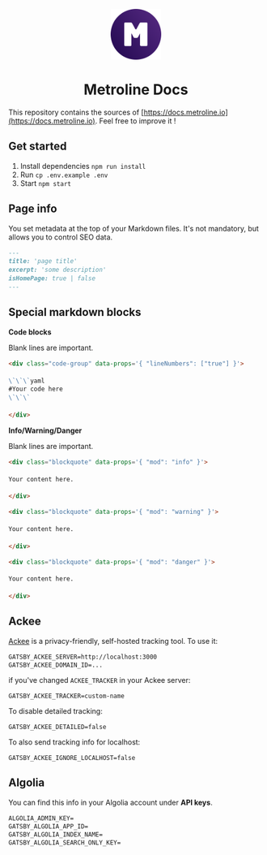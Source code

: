 <p align="center">
  <img alt="Metroline Docs" src="https://raw.githubusercontent.com/metroline/metroline-brand/master/metroline-logo.svg" width="100" />
</p>
<h1 align="center">
  Metroline Docs
</h1>

This repository contains the sources of  [https://docs.metroline.io](https://docs.metroline.io). Feel free to improve it !

## Get started

1. Install dependencies `npm run install`
1. Run `cp .env.example .env`
1. Start `npm start`

## Page info

You set metadata at the top of your Markdown files. It's not mandatory, but allows you to control SEO data.

```markdown
---
title: 'page title'
excerpt: 'some description'
isHomePage: true | false
---
```

## Special markdown blocks

**Code blocks**

Blank lines are important.

```markdown
<div class="code-group" data-props='{ "lineNumbers": ["true"] }'>

\`\`\`yaml
#Your code here
\`\`\`

</div>
```

**Info/Warning/Danger**

Blank lines are important.

```markdown
<div class="blockquote" data-props='{ "mod": "info" }'>

Your content here.

</div>
```

```markdown
<div class="blockquote" data-props='{ "mod": "warning" }'>

Your content here.

</div>
```

```markdown
<div class="blockquote" data-props='{ "mod": "danger" }'>

Your content here.

</div>
```

## Ackee

[Ackee](https://github.com/electerious/Ackee) is a privacy-friendly, self-hosted tracking tool. To use it:

```dotenv
GATSBY_ACKEE_SERVER=http://localhost:3000
GATSBY_ACKEE_DOMAIN_ID=...
```

if you've changed `ACKEE_TRACKER` in your Ackee server:

```dotenv
GATSBY_ACKEE_TRACKER=custom-name
```

To disable detailed tracking:

```dotenv
GATSBY_ACKEE_DETAILED=false
```

To also send tracking info for localhost:

```dotenv
GATSBY_ACKEE_IGNORE_LOCALHOST=false
```

## Algolia

You can find this info in your Algolia account under **API keys**.

```dotenv
ALGOLIA_ADMIN_KEY=
GATSBY_ALGOLIA_APP_ID=
GATSBY_ALGOLIA_INDEX_NAME=
GATSBY_ALGOLIA_SEARCH_ONLY_KEY=
```
